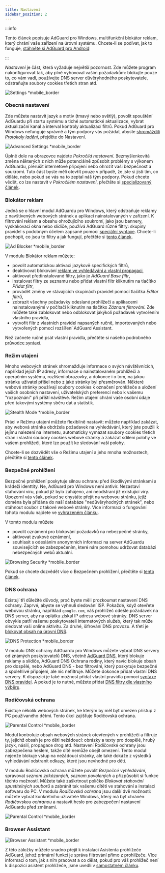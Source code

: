 ```yaml
---
title: Nastavení
sidebar_position: 2
---
```


:::info

Tento článek popisuje AdGuard pro Windows, multifunkční blokátor reklam, který chrání vaše zařízení na úrovni systému. Chcete-li se podívat, jak to funguje, [stáhněte si AdGuard pro Android](https://agrd.io/download-kb-adblock)

:::

_Nastavení_ je část, která vyžaduje největší pozornost. Zde můžete program nakonfigurovat tak, aby plně vyhovoval vašim požadavkům: blokujte pouze to, co vám vadí, používejte DNS server důvěryhodného poskytovatele, odstraňujte soubory cookies třetích stran atd.

![Settings \*mobile\_border](https://cdn.adtidy.org/content/kb/ad_blocker/windows/overview/settings.png)

### Obecná nastavení

Zde můžete nastavit jazyk a motiv (tmavý nebo světlý), povolit spouštění AdGuardu při startu systému a tiché automatické aktualizace, vybrat aktualizační kanál a interval kontroly aktualizací filtrů. Pokud AdGuard pro Windows nefunguje správně a tým podpory vás požádal, abyste [shromáždili _Protokoly ladění_](/adguard-for-windows/solving-problems/adguard-logs.md), přejděte do Nastavení.

![Advanced Settings \*mobile\_border](https://cdn.adtidy.org/content/kb/ad_blocker/windows/overview/advanced-settings.png)

Úplně dole na obrazovce najdete _Pokročilá nastavení_. Bezmyšlenkovitá změna některých z nich může potenciálně způsobit problémy s výkonem AdGuardu, přerušit internetové připojení nebo ohrozit vaši bezpečnost a soukromí. Tuto část byste měli otevřít pouze v případě, že jste si jisti tím, co děláte, nebo pokud se vás na to zeptal náš tým podpory. Pokud chcete vědět, co lze nastavit v _Pokročilém nastavení_, přečtěte si [specializovaný článek](/adguard-for-windows/solving-problems/low-level-settings.md).

### Blokátor reklam

Jedná se o hlavní modul AdGuardu pro Windows, který odstraňuje reklamy z navštívených webových stránek a aplikací nainstalovaných v zařízení. K filtrování reklam a obsahu ohrožujícího soukromí, jako jsou bannery, vyskakovací okna nebo slídiče, používá AdGuard různé filtry: skupiny pravidel s podobným účelem zapsané pomocí [speciální syntaxe](/general/ad-filtering/create-own-filters). Chcete-li pochopit, co jsou to filtry a jak fungují, přečtěte si [tento článek](/general/ad-filtering/how-ad-blocking-works).

![Ad Blocker \*mobile\_border](https://cdn.adtidy.org/content/kb/ad_blocker/windows/overview/ad-blocker.png)

V modulu Blokátor reklam můžete:

- povolit automatickou aktivaci jazykově specifických filtrů,
- deaktivovat blokování [reklam ve vyhledávání a vlastní propagaci](/general/ad-filtering/search-ads),
- aktivovat předinstalované filtry, jako je _AdGuard Base filtr_,
- instalovat filtry ze seznamu nebo přidat vlastní filtr kliknutím na tlačítko _Přidat filtr_,
- provádět změny ve stávajících skupinách pravidel pomocí tlačítka _Editor filtrů_,
- zobrazit všechny požadavky odeslané prohlížeči a aplikacemi nainstalovanými v počítači kliknutím na tlačítko _Záznam filtrování_. Zde můžete také zablokovat nebo odblokovat jakýkoli požadavek vytvořením vlastního pravidla,
- vytvořit filtr z vlastních pravidel napsaných ručně, importovaných nebo vytvořených pomocí rozšíření AdGuard Assistant.

Než začnete ručně psát vlastní pravidla, přečtěte si našeho podrobného [průvodce syntaxí](/general/ad-filtering/create-own-filters).

### Režim utajení

Mnoho webových stránek shromažďuje informace o svých návštěvnících, například jejich IP adresy, informace o nainstalovaném prohlížeči a operačním systému, rozlišení obrazovky, a dokonce i o tom, na jakou stránku uživatel přišel nebo z jaké stránky byl přesměrován. Některé webové stránky používají soubory cookies k označení prohlížeče a uložení vašich osobních nastavení, uživatelských preferencí nebo k vašemu "rozpoznání" při příští návštěvě. Režim utajení chrání vaše osobní údaje před takovými systémy sběru dat a statistik.

![Stealth Mode \*mobile\_border](https://cdn.adtidy.org/content/kb/ad_blocker/windows/overview/stealth-mode.png)

Práci v Režimu utajení můžete flexibilně nastavit: můžete například zakázat, aby webová stránka obdržela požadavek na vyhledávání, který jste použili k jejímu nalezení na internetu, automaticky vymazat soubory cookies třetích stran i vlastní soubory cookies webové stránky a zakázat sdílení polohy ve vašem prohlížeči, které lze použít ke sledování vaší polohy.

Chcete-li se dozvědět vše o Režimu utajení a jeho mnoha možnostech, přečtěte si [tento článek](/general/stealth-mode).

### Bezpečné prohlížení

Bezpečné prohlížení poskytuje silnou ochranu před škodlivými stránkami a krádeží identtity. Ne, AdGuard pro Windows není antivir. Nezastaví stahování viru, pokud již bylo zahájeno, ani neodstraní již existující viry. Upozorní vás však, pokud se chystáte přejít na webovou stránku, jejíž doména byla přidána do naší databáze "nedůvěryhodných stránek", nebo stáhnout soubor z takové webové stránky. Více informací o fungování tohoto modulu najdete ve [vyhrazeném článku](/general/browsing-security).

V tomto modulu můžete

- povolit oznámení pro blokování požadavků na nebezpečné stránky,
- aktivovat zvukové oznámení,
- souhlasit s odesláním anonymních informací na server AdGuardu souvisejících se zabezpečením, které nám pomohou udržovat databázi nebezpečných webů aktuální.

![Browsing Security \*mobile\_border](https://cdn.adtidy.org/content/kb/ad_blocker/windows/overview/browsing-security.png)

Pokud se chcete dozvědět více o Bezpečném prohlížení, přečtěte si [tento článek](/general/browsing-security).

### DNS ochrana

Existují tři důležité důvody, proč byste měli prozkoumat nastavení DNS ochrany. Zaprvé, abyste se vyhnuli sledování ISP. Pokaždé, když otevřete webovou stránku, například `google.com`, váš prohlížeč odešle požadavek na DNS server, aby na oplátku získal IP adresu webové stránky. DNS server obvykle patří vašemu poskytovateli internetových služeb, který tak může sledovat vaši online aktivitu. Za druhé, šifrování DNS provozu. A třetí je [blokovat obsah na úrovni DNS](https://adguard-dns.io/kb/general/dns-filtering/).

![DNS Protection \*mobile\_border](https://cdn.adtidy.org/content/kb/ad_blocker/windows/overview/dns-settings.png)

V modulu DNS ochrany AdGuardu pro Windows můžete vybrat DNS servery od známých poskytovatelů DNS, včetně [AdGuard DNS](https://adguard-dns.io/kb/), který blokuje reklamy a slídiče, AdGuard DNS Ochrana rodiny, který navíc blokuje obsah pro dospělé, nebo AdGuard DNS - bez filtrování, který poskytuje bezpečné a spolehlivé připojení, ale nic nefiltruje. Můžete dokonce přidat vlastní DNS servery. K dispozici je také možnost přidat vlastní pravidla pomocí [syntaxe DNS pravidel](https://adguard-dns.io/kb/general/dns-filtering-syntax/). A pokud je to nutné, můžete přidat [DNS filtry dle vlastního výběru](https://filterlists.com).

### Rodičovská ochrana

Existuje několik webových stránek, ke kterým by měl být omezen přístup z PC používaného dětmi. Tento úkol zajišťuje Rodičovská ochrana.

![Parental Control \*mobile\_border](https://cdn.adtidy.org/content/kb/ad_blocker/windows/overview/parental-control.png)

Modul kontroluje obsah webových stránek otevřených v prohlížeči a filtruje ty, jejichž obsah je pro děti nežádoucí: obrázky a texty pro dospělé, hrubý jazyk, násilí, propagace drog atd. Nastavení Rodičovské ochrany jsou zabezpečena heslem, takže dítě nemůže obejít omezení. Tento modul nejenže blokuje vstup na nežádoucí stránky, ale také dokáže z výsledků vyhledávání odstranit odkazy, které jsou nevhodné pro děti.

V modulu Rodičovská ochrana můžete povolit _Bezpečné vyhledávání_, spravovat _seznam zakázaných_, _seznam povolených_ a přizpůsobit si funkce těchto možností. Můžete také zaškrtnout políčko _Blokovat stahování spustitelných souborů_ a zabránit tak vašemu dítěti ve stahování a instalaci softwaru do PC. V modulu _Rodičovská ochrana_ jsou další dvě možnosti: můžete vybrat konkrétního uživatele Windows, který má být chráněn _Rodičovskou ochranou_ a nastavit heslo pro zabezpečení nastavení AdGuardu před změnami.

![Parental Control \*mobile\_border](https://cdn.adtidy.org/content/kb/ad_blocker/windows/overview/parental-control.png)

### Browser Assistant

![Browser Assistant \*mobile\_border](https://cdn.adtidy.org/content/kb/ad_blocker/windows/browser-assistant/browser-assistant.png)

Z této záložky můžete snadno přejít k instalaci Asistenta prohlížeče AdGuard, jehož primární funkcí je správa filtrování přímo z prohlížeče. Více informací o tom, jak s ním pracovat a co dělat, pokud pro váš prohlížeč není k dispozici asistent prohlížeče, jsme uvedli v [samostatném článku](/adguard-for-windows/browser-assistant.md).
